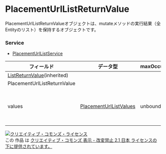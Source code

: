# PlacementUrlListReturnValue
PlacementUrlListReturnValueオブジェクトは、mutateメソッドの実行結果（全Entityのリスト）を保持するオブジェクトです。
### Service
+ [PlacementUrlListService](../services/PlacementUrlListService.md)

| フィールド | データ型 | maxOccurs | minOccurs | response | add | set | remove | 説明 | 
|---|---|---|---|---|---|---|---|---|
| <a href="./ListReturnValue.md">ListReturnValue</a>(inherited)|||||||||
| PlacementUrlListReturnValue|||||||||
| values| <a href="./PlacementUrlListValues.md">PlacementUrlListValues</a>| unbounded| 0| ○| -| -| -| mutateメソッドの実行結果です。 |
<a rel="license" href="http://creativecommons.org/licenses/by-nd/2.1/jp/"><img alt="クリエイティブ・コモンズ・ライセンス" style="border-width:0" src="https://i.creativecommons.org/l/by-nd/2.1/jp/88x31.png" /></a><br />この 作品 は <a rel="license" href="http://creativecommons.org/licenses/by-nd/2.1/jp/">クリエイティブ・コモンズ 表示 - 改変禁止 2.1 日本 ライセンスの下に提供されています。</a>
